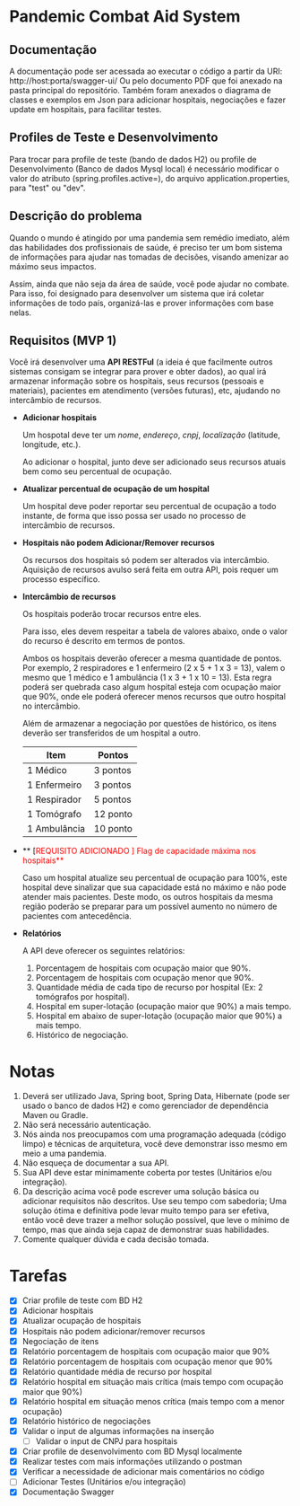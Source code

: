 # Pandemic Combat Aid System

## Documentação

A documentação pode ser acessada ao executar o código a partir da URI: http://host:porta/swagger-ui/
Ou pelo documento PDF que foi anexado na pasta principal do repositório. Também foram anexados o diagrama de classes e exemplos em Json para adicionar hospitais, negociações e fazer update em hospitais, para facilitar testes.

## Profiles de Teste e Desenvolvimento

Para trocar para profile de teste (bando de dados H2) ou profile de Desenvolvimento (Banco de dados Mysql local) é necessário modificar o valor do atributo (spring.profiles.active=), do arquivo application.properties, para "test" ou "dev".

## Descrição do problema

Quando o mundo é atingido por uma pandemia sem remédio imediato, além das habilidades dos profissionais de saúde, é preciso ter um bom sistema de informações para ajudar nas tomadas de decisões, visando amenizar ao máximo seus impactos.

Assim, ainda que não seja da área de saúde, você pode ajudar no combate. Para isso,  foi designado para desenvolver um sistema que irá coletar informações de todo país, organizá-las e prover informações com base nelas.

## Requisitos (MVP 1)

Você irá desenvolver uma **API RESTFul** (a ideia é que facilmente outros sistemas consigam se integrar para prover e obter dados), ao qual irá armazenar informação sobre os hospitais, seus recursos (pessoais e materiais), pacientes em atendimento (versões futuras), etc, ajudando no intercâmbio de recursos.

* **Adicionar hospitais**

  Um hospotal deve ter um *nome*, *endereço*, *cnpj*, *localização* (latitude, longitude, etc.).

  Ao adicionar o hospital, junto deve ser adicionado seus recursos atuais bem como seu percentual de ocupação.

* **Atualizar percentual de ocupação de um hospital**

  Um hospital deve poder reportar seu percentual de ocupação a todo instante, de forma que isso possa ser usado no processo de intercâmbio de recursos.

* **Hospitais não podem Adicionar/Remover recursos**

  Os recursos dos hospitais só podem ser alterados via intercâmbio. Aquisição de recursos avulso será feita em outra API, pois requer um processo específico.

* **Intercâmbio de recursos**

  Os hospitais poderão trocar recursos entre eles.

  Para isso, eles devem respeitar a tabela de valores abaixo, onde o valor do recurso é descrito em termos de pontos.

  Ambos os hospitais deverão oferecer a mesma quantidade de pontos. Por exemplo, 2 respiradores e 1 enfermeiro (2 x 5 + 1 x 3 = 13), valem o mesmo que 1 médico e 1 ambulância (1 x 3 + 1 x 10 = 13).
  Esta regra poderá ser quebrada caso algum hospital esteja com ocupação maior que 90%, onde ele poderá oferecer menos recursos que outro hospital no intercâmbio.

  Além de armazenar a negociação por questões de histórico, os itens deverão ser transferidos de um hospital a outro.

  | Item         | Pontos    |
  |------------- |-----------|
  | 1 Médico     |  3 pontos |
  | 1 Enfermeiro |  3 pontos |
  | 1 Respirador |  5 pontos |
  | 1 Tomógrafo  | 12 ponto  |
  | 1 Ambulância | 10 ponto  |
  

* ** [<span style="color: red">REQUISITO ADICIONADO </pan>] Flag de capacidade máxima nos hospitais**
  
  Caso um hospital atualize seu percentual de ocupação para 100%, este hospital deve sinalizar que sua capacidade está no máximo e não pode atender mais pacientes. Deste modo, os outros hospitais da mesma região poderão se preparar para um possível aumento no número de pacientes com antecedência.
  
  

* **Relatórios**

  A API deve oferecer os seguintes relatórios:

  1. Porcentagem de hospitais com ocupação maior que 90%.
  2. Porcentagem de hospitais com ocupação menor que 90%.
  3. Quantidade média de cada tipo de recurso por hospital (Ex: 2 tomógrafos por hospital).
  4. Hospital em super-lotação (ocupação maior que 90%) a mais tempo.
  5. Hospital em abaixo de super-lotação (ocupação maior que 90%) a mais tempo.
  6. Histórico de negociação.

# Notas

1. Deverá ser utilizado Java, Spring boot, Spring Data, Hibernate (pode ser usado o banco de dados H2) e como gerenciador de dependência Maven ou Gradle.
2. Não será necessário autenticação.
3. Nós ainda nos preocupamos com uma programação adequada (código limpo) e técnicas de arquitetura, você deve demonstrar isso mesmo em meio a uma pandemia.
4. Não esqueça de documentar a sua API.
5. Sua API deve estar minimamente coberta por testes (Unitários e/ou integração).
6. Da descrição acima você pode escrever uma solução básica ou adicionar requisitos não descritos. Use seu tempo com sabedoria; Uma solução ótima e definitiva pode levar muito tempo para ser efetiva, então você deve trazer a melhor solução possível, que leve o mínimo de tempo, mas que ainda seja capaz de demonstrar suas habilidades.
7. Comente qualquer dúvida e cada decisão tomada.

# Tarefas

- [x] Criar profile de teste com BD H2
- [x] Adicionar hospitais
- [x] Atualizar ocupação de hospitais
- [x] Hospitais não podem adicionar/remover recursos
- [x] Negociação de itens
- [x] Relatório porcentagem de hospitais com ocupação maior que 90%
- [x] Relatório porcentagem de hospitais com ocupação menor que 90%
- [x] Relatório quantidade média de recurso por hospital
- [x] Relatório hospital em situação mais crítica (mais tempo com ocupação maior que 90%)
- [x] Relatório hospital em situação menos crítica (mais tempo com a menor ocupação)
- [x] Relatório histórico de negociações
- [x] Validar o input de algumas informações na inserção
  - [ ] Validar o input de CNPJ para hospitais
- [x] Criar profile de desenvolvimento com BD Mysql localmente
- [x] Realizar testes com mais informações utilizando o postman
- [x] Verificar a necessidade de adicionar mais comentários no código
- [ ] Adicionar Testes (Unitários e/ou integração)
- [x] Documentação Swagger
